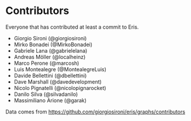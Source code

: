 # Contributors 

Everyone that has contributed at least a commit to Eris.

- Giorgio Sironi (@giorgiosironi)
- Mirko Bonadei (@MirkoBonadei)
- Gabriele Lana (@gabrielelana)
- Andreas Möller (@localheinz)
- Marco Perone (@marcosh)
- Luis Montealegre (@MontealegreLuis)
- Davide Bellettini (@dbellettini)
- Dave Marshall (@davedevelopment)
- Nicolo Pignatelli (@nicolopignarocket)
- Danilo Silva (@silvadanilo)
- Massimiliano Arione (@garak)

Data comes from https://github.com/giorgiosironi/eris/graphs/contributors


